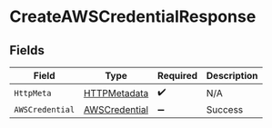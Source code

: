 # CreateAWSCredentialResponse


## Fields

| Field                                                     | Type                                                      | Required                                                  | Description                                               |
| --------------------------------------------------------- | --------------------------------------------------------- | --------------------------------------------------------- | --------------------------------------------------------- |
| `HttpMeta`                                                | [HTTPMetadata](../../Models/Components/HTTPMetadata.md)   | :heavy_check_mark:                                        | N/A                                                       |
| `AWSCredential`                                           | [AWSCredential](../../Models/Components/AWSCredential.md) | :heavy_minus_sign:                                        | Success                                                   |